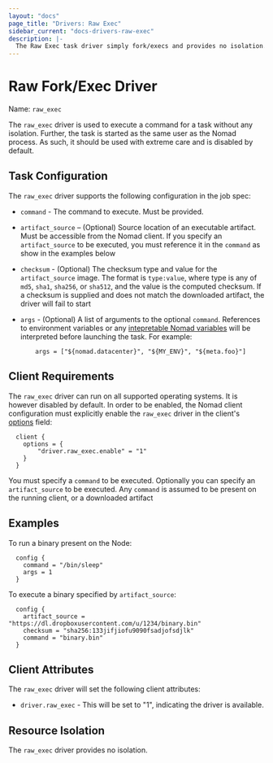 ```yaml
---
layout: "docs"
page_title: "Drivers: Raw Exec"
sidebar_current: "docs-drivers-raw-exec"
description: |-
  The Raw Exec task driver simply fork/execs and provides no isolation.
---
```


# Raw Fork/Exec Driver

Name: `raw_exec`

The `raw_exec` driver is used to execute a command for a task without any
isolation. Further, the task is started as the same user as the Nomad process.
As such, it should be used with extreme care and is disabled by default.

## Task Configuration

The `raw_exec` driver supports the following configuration in the job spec:

* `command` - The command to execute. Must be provided.

* `artifact_source` – (Optional) Source location of an executable artifact. Must
  be accessible from the Nomad client. If you specify an `artifact_source` to be
  executed, you must reference it in the `command` as show in the examples below

* `checksum` - (Optional) The checksum type and value for the `artifact_source`
  image.  The format is `type:value`, where type is any of `md5`, `sha1`,
  `sha256`, or `sha512`, and the value is the computed checksum. If a checksum
  is supplied and does not match the downloaded artifact, the driver will fail
  to start

*   `args` - (Optional) A list of arguments to the optional `command`.
    References to environment variables or any [intepretable Nomad
    variables](/docs/jobspec/interpreted.html) will be interpreted
    before launching the task. For example:

    ```
        args = ["${nomad.datacenter}", "${MY_ENV}", "${meta.foo}"]
    ```

## Client Requirements

The `raw_exec` driver can run on all supported operating systems. It is however
disabled by default. In order to be enabled, the Nomad client configuration must
explicitly enable the `raw_exec` driver in the client's
[options](../agent/config.html#options) field:

```
  client {
    options = {
        "driver.raw_exec.enable" = "1"
    }
  }
```

You must specify a `command` to be executed. Optionally you can specify an
`artifact_source` to be executed. Any `command` is assumed to be present on the 
running client, or a downloaded artifact

## Examples

To run a binary present on the Node:

```
  config {
    command = "/bin/sleep"
    args = 1
  }
```

To execute a binary specified by `artifact_source`:

```
  config {
    artifact_source = "https://dl.dropboxusercontent.com/u/1234/binary.bin"
    checksum = "sha256:133jifjiofu9090fsadjofsdjlk"
    command = "binary.bin"
  }
```

## Client Attributes

The `raw_exec` driver will set the following client attributes:

* `driver.raw_exec` - This will be set to "1", indicating the
  driver is available.

## Resource Isolation

The `raw_exec` driver provides no isolation.
